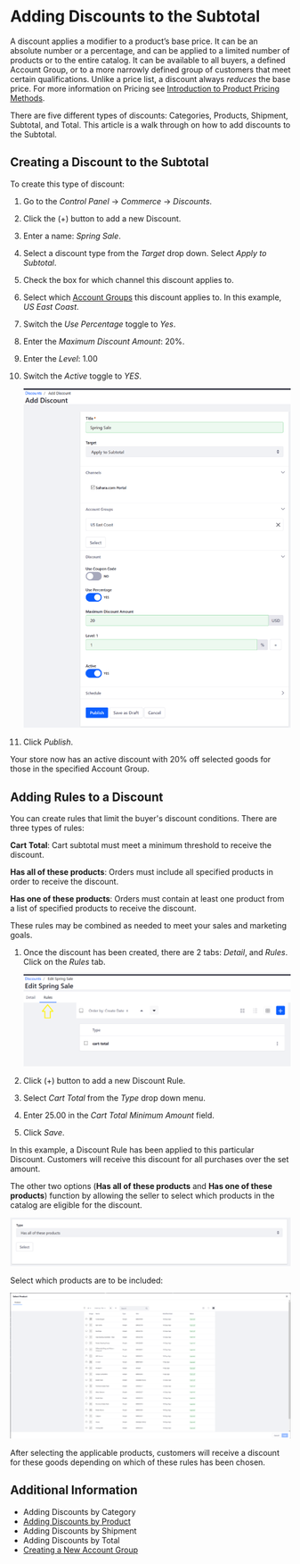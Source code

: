 # Adding Discounts to the Subtotal

A discount applies a modifier to a product’s base price. It can be an absolute number or a percentage, and can be applied to a limited number of products or to the entire catalog. It can be available to all buyers, a defined Account Group, or to a more narrowly defined group of customers that meet certain qualifications. Unlike a price list, a discount always _reduces_ the base price. For more information on Pricing see [Introduction to Product Pricing Methods](../../../catalog/managing-price/introduction-to-product-pricing-methods/README.md).

There are five different types of discounts: Categories, Products, Shipment, Subtotal, and Total. This article is a walk through on how to add discounts to the Subtotal.

## Creating a Discount to the Subtotal

To create this type of discount:

1. Go to the _Control Panel_ → _Commerce_ → _Discounts_.
1. Click the (+) button to add a new Discount.
1. Enter a name: _Spring Sale_.
1. Select a discount type from the _Target_ drop down. Select _Apply to Subtotal_.
1. Check the box for which channel this discount applies to.
1. Select which [Account Groups](../../../customers/account-management/creating-a-new-account-group//README.md) this discount applies to. In this example, _US East Coast_.
1. Switch the _Use Percentage_ toggle to _Yes_.
1. Enter the _Maximum Discount Amount_: 20%.
1. Enter the _Level_: 1.00
1. Switch the _Active_ toggle to _YES_.

    ![New discount](./images/01.png)

1. Click _Publish_.

Your store now has an active discount with 20% off selected goods for those in the specified Account Group.

## Adding Rules to a Discount

You can create rules that limit the buyer's discount conditions. There are three types of rules:

**Cart Total**: Cart subtotal must meet a minimum threshold to receive the discount.

**Has all of these products**: Orders must include all specified products in order to receive the discount.

**Has one of these products**: Orders must contain at least one product from a list of specified products to receive the discount.

These rules may be combined as needed to meet your sales and marketing goals.

1. Once the discount has been created, there are 2 tabs: _Detail_, and _Rules_. Click on the _Rules_ tab.

    ![Discount rules tab](./images/02.png)

1. Click (+) button to add a new Discount Rule.
1. Select _Cart Total_ from the _Type_ drop down menu.
1. Enter 25.00 in the _Cart Total Minimum Amount_ field.
1. Click _Save_.

In this example, a Discount Rule has been applied to this particular Discount. Customers will receive this discount for all purchases over the set amount.

The other two options (**Has all of these products** and **Has one of these products**) function by allowing the seller to select which products in the catalog are eligible for the discount.

   ![Discount rule types dropdown](./images/03.png)

   Select which products are to be included:

   ![Product selection for the discount](./images/04.png)

After selecting the applicable products, customers will receive a discount for these goods depending on which of these rules has been chosen.

## Additional Information

* Adding Discounts by Category
* [Adding Discounts by Product](../adding-discounts-by-product/README.md)
* Adding Discounts by Shipment
* Adding Discounts by Total
* [Creating a New Account Group](../customers/creating-a-new-account-group.md)
